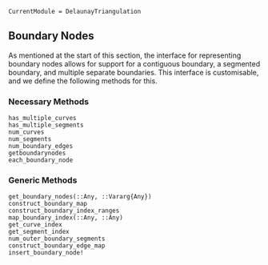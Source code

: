 ```@meta
CurrentModule = DelaunayTriangulation
```

## Boundary Nodes

As mentioned at the start of this section, the interface for representing boundary nodes allows for support for a contiguous boundary, a segmented boundary, and multiple separate boundaries. This interface is customisable, and we define the following methods for this.

### Necessary Methods 

```@docs 
has_multiple_curves 
has_multiple_segments 
num_curves 
num_segments 
num_boundary_edges 
getboundarynodes 
each_boundary_node 
```

### Generic Methods 

```@docs 
get_boundary_nodes(::Any, ::Vararg{Any})
construct_boundary_map 
construct_boundary_index_ranges 
map_boundary_index(::Any, ::Any) 
get_curve_index 
get_segment_index 
num_outer_boundary_segments 
construct_boundary_edge_map
insert_boundary_node!
```
